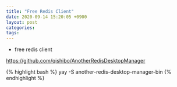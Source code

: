 ```yaml
---
title: "Free Redis Client"
date: 2020-09-14 15:20:05 +0900
layout: post
categories: 
tags: 
---
```


-   free redis client

<https://github.com/qishibo/AnotherRedisDesktopManager>

{% highlight bash %}
yay -S another-redis-desktop-manager-bin
{% endhighlight %}
